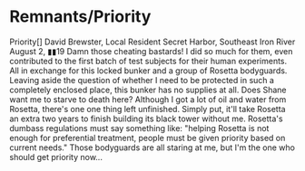 # Remnants/Priority

Priority[]
David Brewster, Local Resident
Secret Harbor, Southeast Iron River
August 2, ▮▮19
Damn those cheating bastards! I did so much for them, even contributed to the first batch of test subjects for their human experiments. All in exchange for this locked bunker and a group of Rosetta bodyguards. Leaving aside the question of whether I need to be protected in such a completely enclosed place, this bunker has no supplies at all. Does Shane want me to starve to death here? Although I got a lot of oil and water from Rosetta, there's one one thing left unfinished. Simply put, it'll take Rosetta an extra two years to finish building its black tower without me.
Rosetta's dumbass regulations must say something like: "helping Rosetta is not enough for preferential treatment, people must be given priority based on current needs." Those bodyguards are all staring at me, but I'm the one who should get priority now...
